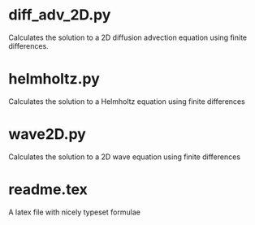 # 

# diff_adv_2D.py
Calculates the solution to a 2D diffusion advection equation using finite
differences.

# helmholtz.py
Calculates the solution to a Helmholtz equation using finite differences

# wave2D.py
Calculates the solution to a 2D wave equation using finite differences

# readme.tex
A latex file with nicely typeset formulae